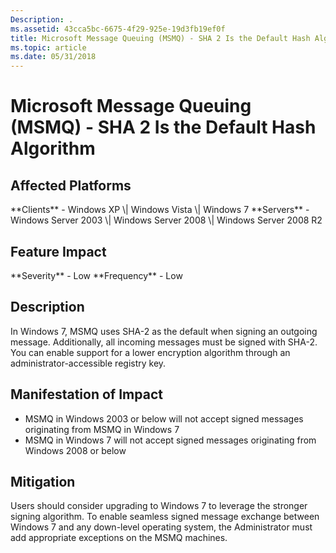 ```yaml
---
Description: .
ms.assetid: 43cca5bc-6675-4f29-925e-19d3fb19ef0f
title: Microsoft Message Queuing (MSMQ) - SHA 2 Is the Default Hash Algorithm
ms.topic: article
ms.date: 05/31/2018
---
```


# Microsoft Message Queuing (MSMQ) - SHA 2 Is the Default Hash Algorithm

## Affected Platforms

<dl> **Clients** - Windows XP \| Windows Vista \| Windows 7  
**Servers** - Windows Server 2003 \| Windows Server 2008 \| Windows Server 2008 R2  
</dl>

## Feature Impact

<dl> **Severity** - Low  
**Frequency** - Low  
</dl>

## Description

In Windows 7, MSMQ uses SHA-2 as the default when signing an outgoing message. Additionally, all incoming messages must be signed with SHA-2. You can enable support for a lower encryption algorithm through an administrator-accessible registry key.

## Manifestation of Impact

-   MSMQ in Windows 2003 or below will not accept signed messages originating from MSMQ in Windows 7
-   MSMQ in Windows 7 will not accept signed messages originating from Windows 2008 or below

## Mitigation

Users should consider upgrading to Windows 7 to leverage the stronger signing algorithm. To enable seamless signed message exchange between Windows 7 and any down-level operating system, the Administrator must add appropriate exceptions on the MSMQ machines.

 

 



